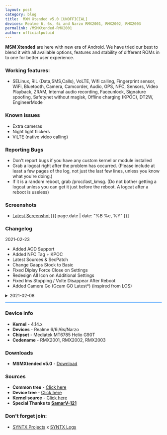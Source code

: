```yaml
---
layout: post
category: blog
title:  MXM Xtended v5.0 [UNOFFICIAL]
devices: Realme 6, 6s, 6i and Narzo RMX2001, RMX2002, RMX2003
permalink: /MSMXtended-RMX2001
author: officialputuid
---
```


**MSM Xtended** are here with new era of Android. We have tried our best to blend it with all available options, features and stability of different ROMs in to one for better user experience.

### Working features:

- SELinux, RIL (Data,SMS,Calls), VoLTE, Wifi calling, Fingerprint sensor, WiFi, Bluetooth, Camera, Camcorder, Audio, GPS, NFC, Sensors, Video Playback, ZRAM, Internal audio recording, Faceunlock, Signature spoofing, Safetynet without magisk, Offline charging (KPOC), DT2W, EngineerMode

### Known issues

- Extra cameras
- Night light flickers
- ViLTE (native video calling)

### Reporting Bugs

- Don't report bugs if you have any custom kernel or module installed
- Grab a logcat right after the problem has occurred. (Please include at least a few pages of the log, not just the last few lines, unless you know what you're doing.)
- If it is a random reboot, grab /proc/last_kmsg. (Do not bother getting a logcat unless you can get it just before the reboot. A logcat after a reboot is useless)

### Screenshots

- [Latest Screenshot](/404) [{{ page.date | date: "%B %e, %Y" }}]

### Changelog

2021-02-23

- Added AOD Support
- Added NFC Tag + KPOC
- Latest Sources & SecPatch
- Change Gaaps Stock to Basic
- Fixed Diplay Force Close on Settings
- Redesign All Icon on Additional Settings
- Fixed Ims Stopping / Volte Disappear After Reboot
- Added Camera Go (Gcam GO Latest*) (inspired from LOS)
<details>
<summary>2021-02-08</summary>
<p><ul>
	<li>Initial Build</li>
</ul></p>
</details>

<hr style="background: #007bff" />

### Device info

- **Kernel** - 4.14.x
- **Devices** - Realme 6/6i/6s/Narzo
- **Chipset** - Mediatek MT6785 Helio G90T
- **Codename** - RMX2001, RMX2002, RMX2003

### Downloads

- **MSMXtended v5.0** - [Download](https://drive.google.com/file/d/1qiAt9T0jj8XqFAj5-HOajF7yrGpFZjiX/view?usp=sharing)

### Sources

- **Common tree** - [Click here](https://github.com/SYNTX-ID/android_device_realme_mt6785-common)
- **Device tree** - [Click here](https://github.com/SYNTX-ID/android_device_realme_RMX2001)
- **Kernel source** - [Click here](https://github.com/SYNTX-ID/android_kernel_realme_RMX2001/)
- **Special Thanks to [SamarV-121](https://samarv-121.github.io/)**

### Don't forget join:

- [SYNTX Projects](https://t.me/SYNTXChannel) x [SYNTX Logs](https://t.me/SYNTXlogs)
